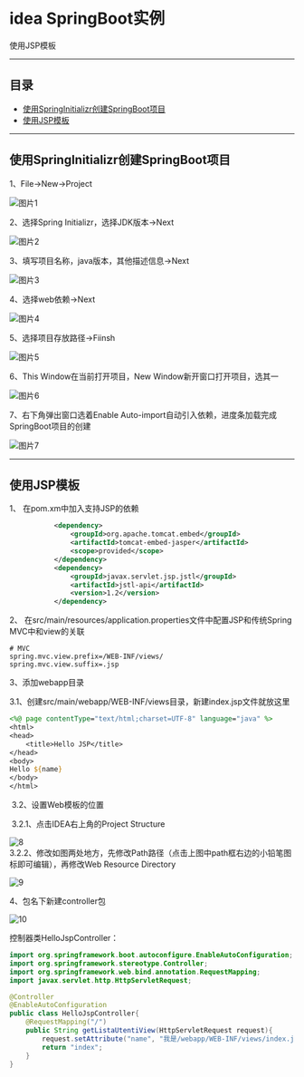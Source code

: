 # idea SpringBoot实例
使用JSP模板
****
## 目录
* [使用SpringInitializr创建SpringBoot项目](#使用SpringInitializr创建SpringBoot项目) 
* [使用JSP模板](#使用JSP模板) 
****
使用SpringInitializr创建SpringBoot项目
------
1、File→New→Project 

![图片1](assets/1.png)

2、选择Spring Initializr，选择JDK版本→Next  

![图片2](assets/2.png)

3、填写项目名称，java版本，其他描述信息→Next     

![图片3](assets/3.png)

4、选择web依赖→Next   

![图片4](assets/4.png)

5、选择项目存放路径→Fiinsh

![图片5](assets/5.png)

6、This Window在当前打开项目，New Window新开窗口打开项目，选其一

![图片6](assets/6.png)

7、右下角弹出窗口选着Enable Auto-import自动引入依赖，进度条加载完成SpringBoot项目的创建

![图片7](assets/7.png)
****
使用JSP模板
------
1、 在pom.xm中加入支持JSP的依赖
```xml
           <dependency>
               <groupId>org.apache.tomcat.embed</groupId>
               <artifactId>tomcat-embed-jasper</artifactId>
               <scope>provided</scope>
           </dependency>
           <dependency>
               <groupId>javax.servlet.jsp.jstl</groupId>
               <artifactId>jstl-api</artifactId>
               <version>1.2</version>
           </dependency>
```
2、 在src/main/resources/application.properties文件中配置JSP和传统Spring MVC中和view的关联
```properties
# MVC
spring.mvc.view.prefix=/WEB-INF/views/
spring.mvc.view.suffix=.jsp
```
3、添加webapp目录

​	3.1、创建src/main/webapp/WEB-INF/views目录，新建index.jsp文件就放这里

```jsp
<%@ page contentType="text/html;charset=UTF-8" language="java" %>
<html>
<head>
    <title>Hello JSP</title>
</head>
<body>
Hello ${name}
</body>
</html>
```
​	3.2、设置Web模板的位置  

​    3.2.1、点击IDEA右上角的Project Structure

![8](assets/8.jpg)  
​    3.2.2、修改如图两处地方，先修改Path路径（点击上图中path框右边的小铅笔图标即可编辑），再修改Web Resource Directory

![9](assets/9.png)

4、包名下新建controller包   

![10](assets/10.png)

控制器类HelloJspController：

```java
import org.springframework.boot.autoconfigure.EnableAutoConfiguration;
import org.springframework.stereotype.Controller;
import org.springframework.web.bind.annotation.RequestMapping;
import javax.servlet.http.HttpServletRequest;

@Controller
@EnableAutoConfiguration
public class HelloJspController{
    @RequestMapping("/")
    public String getListaUtentiView(HttpServletRequest request){
        request.setAttribute("name", "我是/webapp/WEB-INF/views/index.jsp");
        return "index";
    }
}
```

